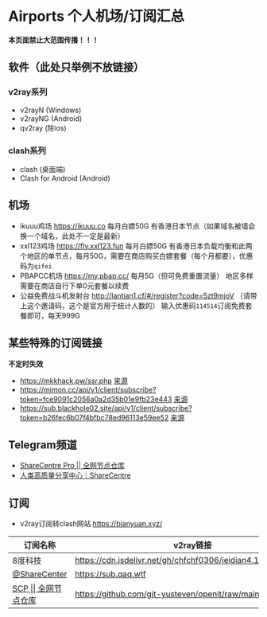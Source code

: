 # Airports 个人机场/订阅汇总

**本页面禁止大范围传播！！！**

## 软件（此处只举例不放链接）

### v2ray系列

- v2rayN (Windows)
- v2rayNG (Android)
- qv2ray (除ios)

### clash系列

- clash (桌面端)
- Clash for Android (Android)

## 机场

- ikuuu鸡场 https://ikuuu.co 每月白嫖50G 有香港日本节点（如果域名被墙会换一个域名，此处不一定是最新）
- xxl123鸡场 https://fly.xxl123.fun 每月白嫖50G 有香港日本负载均衡和此两个地区的单节点，每月50G，需要在商店购买白嫖套餐（每个月都要），优惠码为`qifei`
- PBAPCC机场 https://my.pbap.cc/ 每月5G（但可免费重置流量） 地区多样 需要在商店自行下单0元套餐以续费
- 公益免费战斗机发射台 http://lantian1.cf/#/register?code=5zt9mjoV （请带上这个邀请码，这个是官方用于统计人数的） 输入优惠码`114514`订阅免费套餐即可，每天999G

## 某些特殊的订阅链接

**不定时失效**

- https://mkkhack.pw/ssr.php [来源](https://t.me/ShareCentrePro/391)
- https://mimon.cc/api/v1/client/subscribe?token=fce9091c2056a0a2d35b01e9fb23e443 [来源](https://t.me/ShareCentrePro/384)
- https://sub.blackhole02.site/api/v1/client/subscribe?token=b26fec6b07f4bfbc78ed96113e59ee52 [来源](https://t.me/ShareCentrePro/375)

## Telegram频道

- [ShareCentre Pro \|\| 全网节点仓库](https://t.me/ShareCentrePro)
- [人类高质量分享中心｜ShareCentre](https://t.me/ShareCentre)

## 订阅

- v2ray订阅转clash网站 https://bianyuan.xyz/

| 订阅名称 | v2ray链接 | clash链接 |
|---|---|---|
|8度科技 | https://cdn.jsdelivr.net/gh/chfchf0306/jeidian4.18@main/4.18 | https://suo.yt/ikUfkC8|
|[@ShareCenter](https://t.me/ShareCentre) | https://sub.qaq.wtf | https://suo.yt/qYYCZrL |
| [SCP \|\| 全网节点仓库](https://t.me/ShareCentrePro) | https://github.com/git-yusteven/openit/raw/main/long | https://github.com/git-yusteven/openit/raw/main/Clash.yaml |
